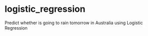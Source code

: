 # logistic_regression
Predict whether is going to rain tomorrow in Australia using Logistic Regression 
